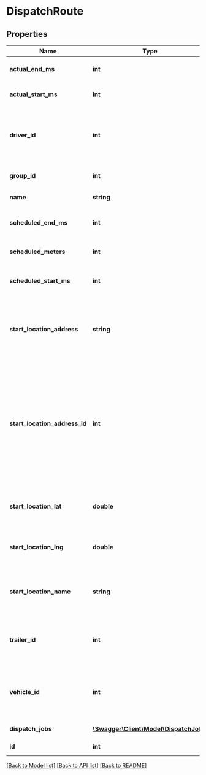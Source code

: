 # DispatchRoute

## Properties
Name | Type | Description | Notes
------------ | ------------- | ------------- | -------------
**actual_end_ms** | **int** | The time in Unix epoch milliseconds that the route actually ended. | [optional] 
**actual_start_ms** | **int** | The time in Unix epoch milliseconds that the route actually started. | [optional] 
**driver_id** | **int** | ID of the driver assigned to the dispatch route. Note that driver_id and vehicle_id are mutually exclusive. If neither is specified, then the route is unassigned. | [optional] 
**group_id** | **int** | ID of the group if the organization has multiple groups (optional). | [optional] 
**name** | **string** | Descriptive name of this route. | 
**scheduled_end_ms** | **int** | The time in Unix epoch milliseconds that the last job in the route is scheduled to end. | 
**scheduled_meters** | **int** | The distance expected to be traveled for this route in meters. | [optional] 
**scheduled_start_ms** | **int** | The time in Unix epoch milliseconds that the route is scheduled to start. | 
**start_location_address** | **string** | The address of the route&#39;s starting location, as it would be recognized if provided to maps.google.com. Optional if a valid start location address ID is provided. | [optional] 
**start_location_address_id** | **int** | ID of the start location associated with an address book entry. Optional if valid values are provided for start location address or latitude/longitude. If a valid start location address ID is provided, address/latitude/longitude will be used from the address book entry. Name of the address book entry will only be used if the start location name is not provided. | [optional] 
**start_location_lat** | **double** | Latitude of the start location in decimal degrees. Optional if a valid start location address ID is provided. | [optional] 
**start_location_lng** | **double** | Longitude of the start location in decimal degrees. Optional if a valid start location address ID is provided. | [optional] 
**start_location_name** | **string** | The name of the route&#39;s starting location. If provided, it will take precedence over the name of the address book entry. | [optional] 
**trailer_id** | **int** | ID of the trailer assigned to the dispatch route. Note that trailers can only be assigned to routes that have a Vehicle or Driver assigned to them. | [optional] 
**vehicle_id** | **int** | ID of the vehicle assigned to the dispatch route. Note that vehicle_id and driver_id are mutually exclusive. If neither is specified, then the route is unassigned. | [optional] 
**dispatch_jobs** | [**\Swagger\Client\Model\DispatchJob[]**](DispatchJob.md) | The dispatch jobs associated with this route. | 
**id** | **int** | ID of the Samsara dispatch route. | 

[[Back to Model list]](../README.md#documentation-for-models) [[Back to API list]](../README.md#documentation-for-api-endpoints) [[Back to README]](../README.md)


